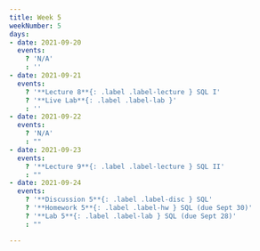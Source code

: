 ```yaml
---
title: Week 5
weekNumber: 5
days:
- date: 2021-09-20
  events:
    ? 'N/A'
    : ''
- date: 2021-09-21
  events:
    ? '**Lecture 8**{: .label .label-lecture } SQL I'
    ? '**Live Lab**{: .label .label-lab }'
    : ''
- date: 2021-09-22
  events:
    ? 'N/A'
    : ""
- date: 2021-09-23
  events:
    ? '**Lecture 9**{: .label .label-lecture } SQL II'
    : ""
- date: 2021-09-24
  events:
    ? '**Discussion 5**{: .label .label-disc } SQL'
    ? '**Homework 5**{: .label .label-hw } SQL (due Sept 30)'
    ? '**Lab 5**{: .label .label-lab } SQL (due Sept 28)'
    : ""

---
```

